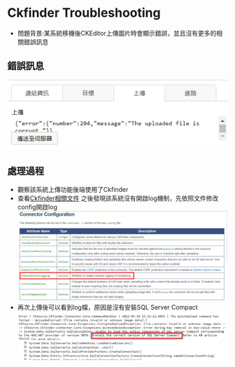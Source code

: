 # Ckfinder Troubleshooting

- 問題背景:某系統移機後CKEditor上傳圖片時會顯示錯誤，並且沒有更多的相關錯誤訊息

## 錯誤訊息

![](01.png)

## 處理過程

- 觀察該系統上傳功能後端使用了Ckfinder
- 查看[Ckfinder相關文件](https://ckeditor.com/docs/ckfinder/ckfinder3-net/debugging.html#debugging_log_file) 之後發現該系統沒有開啟log機制，先依照文件修改config開啟log
![](02.png)
- 再次上傳後可以看到log檔，原因是沒有安裝SQL Server Compact
![](03.png)
